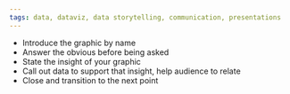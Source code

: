 ```yaml
---
tags: data, dataviz, data storytelling, communication, presentations
---
```


- Introduce the graphic by name
- Answer the obvious before being asked
- State the insight of your graphic
- Call out data to support that insight, help audience to relate
- Close and transition to the next point